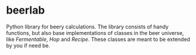 # beerlab

Python library for beery calculations. The library consists of handy
functions, but also base implementations of classes in the beer
universe, like _Fermentable_, _Hop_ and _Recipe_.  These classes are
meant to be extended by you if need be.
